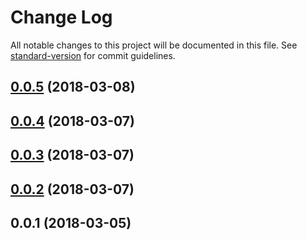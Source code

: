 # Change Log

All notable changes to this project will be documented in this file. See [standard-version](https://github.com/conventional-changelog/standard-version) for commit guidelines.

<a name="0.0.5"></a>
## [0.0.5](https://github.com/daspete/manablox-api/compare/v0.0.4...v0.0.5) (2018-03-08)



<a name="0.0.4"></a>
## [0.0.4](https://github.com/daspete/manablox-api/compare/v0.0.3...v0.0.4) (2018-03-07)



<a name="0.0.3"></a>
## [0.0.3](https://github.com/daspete/manablox-api/compare/v0.0.2...v0.0.3) (2018-03-07)



<a name="0.0.2"></a>
## [0.0.2](https://github.com/daspete/manablox-api/compare/v0.0.1...v0.0.2) (2018-03-07)



<a name="0.0.1"></a>
## 0.0.1 (2018-03-05)
